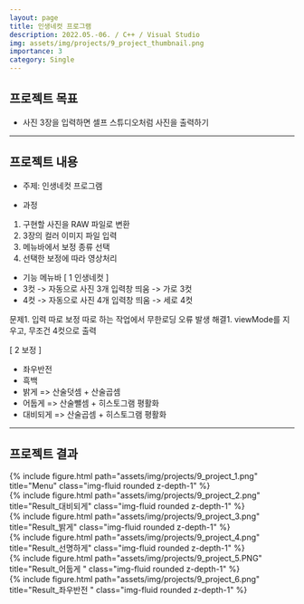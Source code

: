 ```yaml
---
layout: page
title: 인생네컷 프로그램
description: 2022.05.-06. / C++ / Visual Studio
img: assets/img/projects/9_project_thumbnail.png
importance: 3
category: Single
---
```


## 프로젝트 목표
- 사진 3장을 입력하면 셀프 스튜디오처럼 사진을 출력하기

---

## 프로젝트 내용
- 주제: 인생네컷 프로그램

- 과정
1. 구현할 사진을 RAW 파일로 변환
2. 3장의 컬러 이미지 파일 입력
3. 메뉴바에서 보정 종류 선택
4. 선택한 보정에 따라 영상처리

- 기능
메뉴바
[ 1 인생네컷 ]
- 3컷 -> 자동으로 사진 3개 입력창 띄움 -> 가로 3컷
- 4컷 -> 자동으로 사진 4개 입력창 띄움 -> 세로 4컷

문제1. 입력 따로 보정 따로 하는 작업에서 무한로딩 오류 발생
해결1. viewMode를 지우고, 무조건 4컷으로 출력


[ 2 보정 ]
- 좌우반전
- 흑백
- 밝게 => 산술덧셈 + 산술곱셈
- 어둡게 => 산술뺄셈 + 히스토그램 평활화
- 대비되게 => 산술곱셈 + 히스토그램 평활화

---

## 프로젝트 결과

<div class="col-sm mt-3 mt-md-0">
  {% include figure.html path="assets/img/projects/9_project_1.png" title="Menu" class="img-fluid rounded z-depth-1" %}
</div>

<div class="row">
    <div class="col-sm mt-3 mt-md-0">
        {% include figure.html path="assets/img/projects/9_project_2.png" title="Result_대비되게" class="img-fluid rounded z-depth-1" %}
    </div>
    <div class="col-sm mt-3 mt-md-0">
        {% include figure.html path="assets/img/projects/9_project_3.png" title="Result_밝게" class="img-fluid rounded z-depth-1" %}
    </div>
    <div class="col-sm mt-3 mt-md-0">
        {% include figure.html path="assets/img/projects/9_project_4.png" title="Result_선명하게" class="img-fluid rounded z-depth-1" %}
    </div>
    <div class="col-sm mt-3 mt-md-0">
        {% include figure.html path="assets/img/projects/9_project_5.PNG" title="Result_어둡게 " class="img-fluid rounded z-depth-1" %}
    </div>
    <div class="col-sm mt-3 mt-md-0">
        {% include figure.html path="assets/img/projects/9_project_6.png" title="Result_좌우반전 " class="img-fluid rounded z-depth-1" %}
    </div>
</div>


